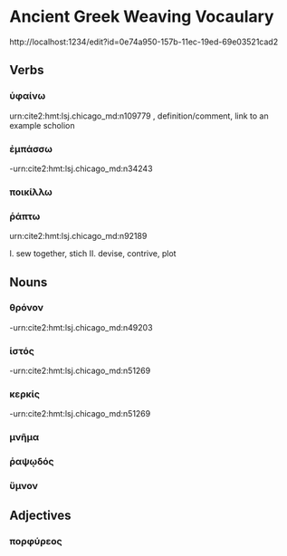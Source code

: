 # Ancient Greek Weaving Vocaulary
http://localhost:1234/edit?id=0e74a950-157b-11ec-19ed-69e03521cad2

## Verbs

### ὑφαίνω
 urn:cite2:hmt:lsj.chicago_md:n109779 , definition/comment, link to an example scholion

### ἐμπάσσω
-urn:cite2:hmt:lsj.chicago_md:n34243

### ποικίλλω

### ῥάπτω
urn:cite2:hmt:lsj.chicago_md:n92189

I. sew together, stich  II. devise, contrive, plot
## Nouns

### θρόνον
-urn:cite2:hmt:lsj.chicago_md:n49203

### ἱστός
-urn:cite2:hmt:lsj.chicago_md:n51269

### κερκίς
-urn:cite2:hmt:lsj.chicago_md:n51269

### μνῆμα

### ῥαψῳδός

### ὕμνον
## Adjectives
### πορφύρεος
